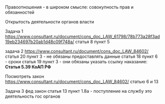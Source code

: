 Правоотношения -
в широком смысле: совокупность прав и обязанностей

Открытость деятельности органов власти

Задача 1
https://www.consultant.ru/document/cons_doc_LAW_61798/78b773a28f3ad19eb234697b20ab1d48c09f748a/
статья 8 пункт 5

задача 2
https://www.consultant.ru/document/cons_doc_LAW_84602/
статья 20 пункт 3 - не обязаны предоставлять данные
статья 18 пункт 6 - сроки
статья 19 пункт 3 - они обязаны указать ссылку
наказание:
**Статья 5.39 КоАП РФ**

Посмотреть закон https://www.consultant.ru/document/cons_doc_LAW_84602/ статью 6 и 13


Задача 3
фед закон 
статья 13 пункт 1.8а - поступление на службу это деятельность гос органов

